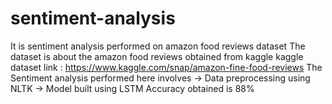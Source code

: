 # sentiment-analysis
It is sentiment analysis performed on amazon  food reviews dataset
The dataset is about the amazon food reviews obtained from kaggle 
kaggle dataset link : https://www.kaggle.com/snap/amazon-fine-food-reviews
The Sentiment analysis performed here involves 
-> Data preprocessing using NLTK 
-> Model built using LSTM 
Accuracy obtained is 88%
